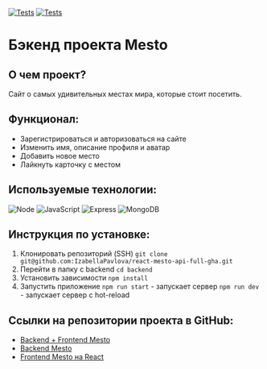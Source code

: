 [![Tests](../../actions/workflows/tests-13-sprint.yml/badge.svg)](../../actions/workflows/tests-13-sprint.yml) [![Tests](../../actions/workflows/tests-14-sprint.yml/badge.svg)](../../actions/workflows/tests-14-sprint.yml)
# Бэкенд проекта Mesto

## О чем проект?

Сайт о самых удивительных местах мира, которые стоит посетить.

## Функционал:

- Зарегистрироваться и авторизоваться на сайте
- Изменить имя, описание профиля и аватар
- Добавить новое место
- Лайкнуть карточку с местом

## Используемые технологии:

![Node](https://img.shields.io/badge/-Node-090909?style=for-the-badge&logo=Node)
![JavaScript](https://img.shields.io/badge/-JavaScript-090909?style=for-the-badge&logo=JavaScript)
![Express](https://img.shields.io/badge/-Express-090909?style=for-the-badge&logo=Express)
![MongoDB](https://img.shields.io/badge/-MongoDB-090909?style=for-the-badge&logo=MongoDB)

## Инструкция по установке:
1. Клонировать репозиторий (SSH)
`git clone git@github.com:IzabellaPavlova/react-mesto-api-full-gha.git`
2. Перейти в папку с backend
`cd backend`
3. Установить зависимости
`npm install`
4. Запустить приложение
`npm run start` - запускает сервер
`npm run dev` - запускает сервер с hot-reload

## Ссылки на репозитории проекта в GitHub:
* [Backend + Frontend Mesto](https://github.com/IzabellaPavlova/react-mesto-api-full-gha)
* [Backend Mesto](https://github.com/IzabellaPavlova/express-mesto-gha)
* [Frontend Mesto на React](https://github.com/IzabellaPavlova/react-mesto-auth)
